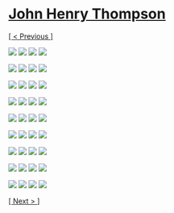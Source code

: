 # [John Henry Thompson](../README.md)

[[ < Previous ]](2018-09-24-1.md)

[![](../media/2018-09-27/Timeline-Photos-DICE-pixel-riot-thumb.jpg)](../posts/2018-09-27-5.md) [![](../media/2018-09-24/Timeline-Photos-DICE-random-walk-heal-me-my-beloved-thumb.jpg)](../posts/2018-09-24-1.md) [![](../media/2018-09-24/Timeline-Photos-DICE-pixel-revolt-thumb.jpg)](../posts/2018-09-24-2.md) [![](../media/2018-09-24/Timeline-Photos-DICE-random-walker-thumb.jpg)](../posts/2018-09-24-3.md)

[![](../media/2018-09-24/Timeline-Photos-DICE-Random-walk-Double-V-thumb.jpg)](../posts/2018-09-24-4.md) [![](../media/2018-09-24/Timeline-Photos-Dark-power-3-1-thumb.jpg)](../posts/2018-09-24-5.md) [![](../media/2018-09-24/Timeline-Photos-Dark-power-2-thumb.jpg)](../posts/2018-09-24-6.md) [![](../media/2018-09-24/Timeline-Photos-Dark-power-thumb.jpg)](../posts/2018-09-24-7.md)

[![](../media/2018-09-20/Malcolm-in-3-phases-thumb.jpg)](../posts/2018-09-20-1.md) [![](../media/2018-09-20/Timeline-Photos-Malcolm-in-3-phases-thumb.jpg)](../posts/2018-09-20-2.md) [![](../media/2018-09-19/12-years-enslaved-thumb.jpg)](../posts/2018-09-19-1.md) [![](../media/2018-09-19/Timeline-Photos-12-years-enslaved-thumb.jpg)](../posts/2018-09-19-2.md)

[![](../media/2018-09-17/Timeline-Photos-DICE-Lab-Ardmore-thumb.jpg)](../posts/2018-09-17-1.md) [![](../media/2018-09-17/Timeline-Photos-DICE-the-struggle-thumb.jpg)](../posts/2018-09-17-2.md) [![](../media/2018-09-17/Timeline-Photos-DICE-the-struggle-1-thumb.jpg)](../posts/2018-09-17-3.md) [![](../media/2018-09-17/Timeline-Photos-DICE-the-struggle-2-thumb.jpg)](../posts/2018-09-17-4.md)

[![](../media/2018-09-16/Timeline-Photos-Tears-in-Ardmore-Suburban-Square-thumb.jpg)](../posts/2018-09-16-1.md) [![](../media/2018-09-13/DICE-Scanning-for-dark-energy-2-Science-Universe-68-Dark-Energy-thumb.jpg)](../posts/2018-09-13-1.md) [![](../media/2018-09-13/DICE-Scanning-for-dark-energy-Science-Universe-68-Dark-Energy-27-thumb.jpg)](../posts/2018-09-13-2.md) [![](../media/2018-09-12/Timeline-Photos-DICE-Stream-of-consciousness-thumb.jpg)](../posts/2018-09-12-1.md)

[![](../media/2018-09-12/DICE-Same-day-different-spectrum-thumb.jpg)](../posts/2018-09-12-2.md) [![](../media/2018-09-12/Timeline-Photos-DICE-detects-dark-energy-vibrations-thumb.jpg)](../posts/2018-09-12-3.md) [![](../media/2018-09-12/Timeline-Photos-Cousin-Ethiopian-style-thumb.jpg)](../posts/2018-09-12-4.md) [![](../media/2018-09-11/Timeline-Photos-DICE-JA-First-thumb.jpg)](../posts/2018-09-11-1.md)

[![](../media/2018-09-09/Timeline-Photos-Yes-jackfruit-Not-moving-thumb.jpg)](../posts/2018-09-09-1.md) [![](../media/2018-09-05/Timeline-Photos-In-phila-PA-scientist-he-weights-the-stars-thumb.jpg)](../posts/2018-09-05-1.md) [![](../media/2018-09-04/Timeline-Photos-You-melt-my-heart-thumb.jpg)](../posts/2018-09-04-1.md) [![](../media/2018-09-04/Timeline-Photos-Our-sun-star-so-bright-it-hides-our-moon-thumb.jpg)](../posts/2018-09-04-2.md)

[![](../media/2018-09-03/Timeline-Photos-Fruitfull-thumb.jpg)](../posts/2018-09-03-1.md) [![](../media/2018-08-31/Timeline-Photos-WTF-is-this-Found-at-whole-food-Bigger-than-brea-thumb.jpg)](../posts/2018-08-31-1.md) [![](../media/2018-08-31/Timeline-Photos-Circle-at-the-intersection-thumb.jpg)](../posts/2018-08-31-2.md) [![](../media/2018-08-28/Timeline-Photos-LIT-D-thumb.jpg)](../posts/2018-08-28-1.md)

[![](../media/2018-08-26/Timeline-Photos-DICE-mazed-thumb.jpg)](../posts/2018-08-26-1.md) [![](../media/2018-08-26/Timeline-Photos-68-Dark-Energy-27-Dark-Matter-5-Observed-Living-thumb.jpg)](../posts/2018-08-26-2.md) [![](../media/2018-08-26/Timeline-Photos-DICE-Raw-light-thumb.jpg)](../posts/2018-08-26-3.md) [![](../media/2018-08-25/Timeline-Photos-Planet-Earth-thumb.jpg)](../posts/2018-08-25-1.md)

[[ Next > ]](2018-03-03-1.md)